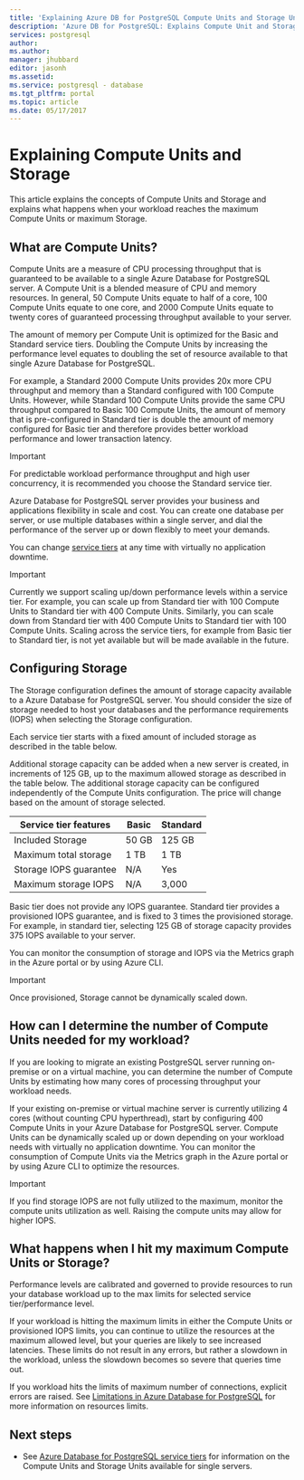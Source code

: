 ```yaml
---
title: 'Explaining Azure DB for PostgreSQL Compute Units and Storage Units  | Microsoft Docs'
description: 'Azure DB for PostgreSQL: Explains Compute Unit and Storage Unit and what happens when you hit the maximum Compute Unit or Storage Unit.'
services: postgresql
author:
ms.author:
manager: jhubbard
editor: jasonh
ms.assetid:
ms.service: postgresql - database
ms.tgt_pltfrm: portal
ms.topic: article
ms.date: 05/17/2017
---
```

# Explaining Compute Units and Storage
This article explains the concepts of Compute Units and Storage and explains what happens when your workload reaches the maximum Compute Units or  maximum Storage.

## What are Compute Units?
Compute Units are a measure of CPU processing throughput that is guaranteed to be available to a single Azure Database for PostgreSQL server. A Compute Unit is a blended measure of CPU and memory resources. In general, 50 Compute Units equate to half of a core, 100 Compute Units equate to one core, and 2000 Compute Units equate to twenty cores of guaranteed processing throughput available to your server. 

The amount of memory per Compute Unit is optimized for the Basic and Standard service tiers. Doubling the Compute Units by increasing the performance level equates to doubling the set of resource available to that single Azure Database for PostgreSQL. 

For example, a Standard 2000 Compute Units provides 20x more CPU throughput and memory than a Standard configured with 100 Compute Units. However, while Standard 100 Compute Units provide the same CPU throughput compared to Basic 100 Compute Units, the amount of memory that is pre-configured in Standard tier is double the amount of memory configured for Basic tier and therefore provides better workload performance and lower transaction latency.

>[!IMPORTANT]
>For predictable workload performance throughput and high user concurrency, it is recommended you choose the Standard service tier.

Azure Database for PostgreSQL server provides your business and applications flexibility in scale and cost. You can create one database per server, or use multiple databases within a single server, and dial the performance of the server up or down flexibly to meet your demands.

You can change [service tiers](concepts-service-tiers.md) at any time with virtually no application downtime.

>[!IMPORTANT]
>Currently we support scaling up/down performance levels within a service tier. For example, you can scale up from Standard tier with 100 Compute Units to Standard tier with 400 Compute Units. Similarly, you can scale down from Standard tier with 400 Compute Units to Standard tier with 100 Compute Units. Scaling across the service tiers, for example from Basic tier to Standard tier, is not yet available but will be made available in the future.

## Configuring Storage
The Storage configuration defines the amount of storage capacity available to a Azure Database for PostgreSQL server.  You should consider the size of storage needed to host your databases and the performance requirements (IOPS) when selecting the Storage configuration.

Each service tier starts with a fixed amount of included storage as described in the table below. 

Additional storage capacity can be added when a new server is created, in increments of 125 GB, up to the maximum allowed storage as described in the table below. The additional storage capacity can be configured independently of the Compute Units configuration. The price will change based on the amount of storage selected.

| **Service tier features** | **Basic** | **Standard** |
|---------------------------|-----------|--------------|
| Included Storage | 50 GB | 125 GB |
| Maximum total storage | 1 TB | 1 TB |
| Storage IOPS guarantee | N/A | Yes |
| Maximum storage IOPS | N/A | 3,000 |

Basic tier does not provide any IOPS guarantee. Standard tier provides a provisioned IOPS guarantee, and is fixed to 3 times the provisioned storage.  For example, in standard tier, selecting 125 GB of storage capacity provides 375 IOPS available to your server. 

You can monitor the consumption of storage and IOPS via the Metrics graph in the Azure portal or by using Azure CLI.

>[!IMPORTANT]
> Once provisioned, Storage cannot be dynamically scaled down.

## How can I determine the number of Compute Units needed for my workload?
If you are looking to migrate an existing PostgreSQL server running on-premise or on a virtual machine, you can determine the number of Compute Units by estimating how many cores of processing throughput your workload needs. 

If your existing on-premise or virtual machine server is currently utilizing 4 cores (without counting CPU hyperthread), start by configuring 400 Compute Units in your Azure Database for PostgreSQL server. Compute Units can be dynamically scaled up or down depending on your workload needs with virtually no application downtime. You can monitor the consumption of Compute Units via the Metrics graph in the Azure portal or by using Azure CLI to optimize the resources.

>[!IMPORTANT]
> If you find storage IOPS are not fully utilized to the maximum, monitor the compute units utilization as well. Raising the compute units may allow for higher IOPS.

## What happens when I hit my maximum Compute Units or Storage?
Performance levels are calibrated and governed to provide resources to run your database workload up to the max limits for selected service tier/performance level. 

If your workload is hitting the maximum limits in either the Compute Units or provisioned IOPS limits, you can continue to utilize the resources at the maximum allowed level, but your queries are likely to see increased latencies. These limits do not result in any errors, but rather a slowdown in the workload, unless the slowdown becomes so severe that queries time out. 

If you workload hits the limits of maximum number of connections, explicit errors are raised. See [Limitations in Azure Database for PostgreSQL](concepts-limits.md) for more information on resources limits.

## Next steps
- See [Azure Database for PostgreSQL service tiers](./concepts-service-tiers.md) for information on the Compute Units and Storage Units available for single servers.

